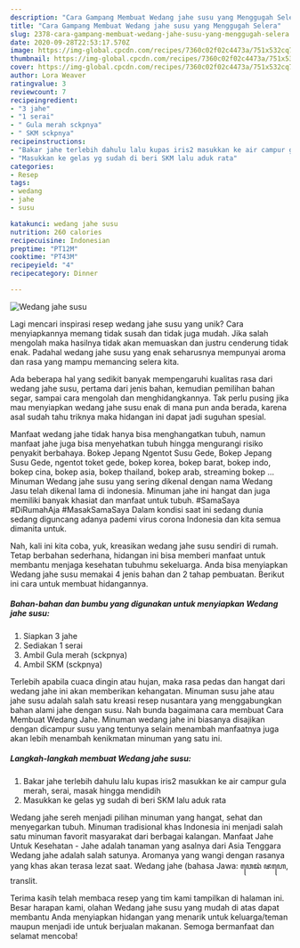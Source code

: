 ```yaml
---
description: "Cara Gampang Membuat Wedang jahe susu yang Menggugah Selera"
title: "Cara Gampang Membuat Wedang jahe susu yang Menggugah Selera"
slug: 2378-cara-gampang-membuat-wedang-jahe-susu-yang-menggugah-selera
date: 2020-09-28T22:53:17.570Z
image: https://img-global.cpcdn.com/recipes/7360c02f02c4473a/751x532cq70/wedang-jahe-susu-foto-resep-utama.jpg
thumbnail: https://img-global.cpcdn.com/recipes/7360c02f02c4473a/751x532cq70/wedang-jahe-susu-foto-resep-utama.jpg
cover: https://img-global.cpcdn.com/recipes/7360c02f02c4473a/751x532cq70/wedang-jahe-susu-foto-resep-utama.jpg
author: Lora Weaver
ratingvalue: 3
reviewcount: 7
recipeingredient:
- "3 jahe"
- "1 serai"
- " Gula merah sckpnya"
- " SKM sckpnya"
recipeinstructions:
- "Bakar jahe terlebih dahulu lalu kupas iris2 masukkan ke air campur gula merah, serai, masak hingga mendidih"
- "Masukkan ke gelas yg sudah di beri SKM lalu aduk rata"
categories:
- Resep
tags:
- wedang
- jahe
- susu

katakunci: wedang jahe susu 
nutrition: 260 calories
recipecuisine: Indonesian
preptime: "PT12M"
cooktime: "PT43M"
recipeyield: "4"
recipecategory: Dinner

---
```



![Wedang jahe susu](https://img-global.cpcdn.com/recipes/7360c02f02c4473a/751x532cq70/wedang-jahe-susu-foto-resep-utama.jpg)

Lagi mencari inspirasi resep wedang jahe susu yang unik? Cara menyiapkannya memang tidak susah dan tidak juga mudah. Jika salah mengolah maka hasilnya tidak akan memuaskan dan justru cenderung tidak enak. Padahal wedang jahe susu yang enak seharusnya mempunyai aroma dan rasa yang mampu memancing selera kita.

Ada beberapa hal yang sedikit banyak mempengaruhi kualitas rasa dari wedang jahe susu, pertama dari jenis bahan, kemudian pemilihan bahan segar, sampai cara mengolah dan menghidangkannya. Tak perlu pusing jika mau menyiapkan wedang jahe susu enak di mana pun anda berada, karena asal sudah tahu triknya maka hidangan ini dapat jadi suguhan spesial.

Manfaat wedang jahe tidak hanya bisa menghangatkan tubuh, namun manfaat jahe juga bisa menyehatkan tubuh hingga mengurangi risiko penyakit berbahaya. Bokep Jepang Ngentot Susu Gede, Bokep Jepang Susu Gede, ngentot toket gede, bokep korea, bokep barat, bokep indo, bokep cina, bokep asia, bokep thailand, bokep arab, streaming bokep … Minuman Wedang jahe susu yang sering dikenal dengan nama Wedang Jasu telah dikenal lama di indonesia. Minuman jahe ini hangat dan juga memiliki banyak khasiat dan manfaat untuk tubuh. #SamaSaya #DiRumahAja #MasakSamaSaya Dalam kondisi saat ini sedang dunia sedang diguncang adanya pademi virus corona Indonesia dan kita semua dimanita untuk.


Nah, kali ini kita coba, yuk, kreasikan wedang jahe susu sendiri di rumah. Tetap berbahan sederhana, hidangan ini bisa memberi manfaat untuk membantu menjaga kesehatan tubuhmu sekeluarga. Anda bisa menyiapkan Wedang jahe susu memakai 4 jenis bahan dan 2 tahap pembuatan. Berikut ini cara untuk membuat hidangannya.

<!--inarticleads1-->

##### Bahan-bahan dan bumbu yang digunakan untuk menyiapkan Wedang jahe susu:

1. Siapkan 3 jahe
1. Sediakan 1 serai
1. Ambil  Gula merah (sckpnya)
1. Ambil  SKM (sckpnya)


Terlebih apabila cuaca dingin atau hujan, maka rasa pedas dan hangat dari wedang jahe ini akan memberikan kehangatan. Minuman susu jahe atau jahe susu adalah salah satu kreasi resep nusantara yang menggabungkan bahan alami jahe dengan susu. Nah bunda bagaimana cara membuat Cara Membuat Wedang Jahe. Minuman wedang jahe ini biasanya disajikan dengan dicampur susu yang tentunya selain menambah manfaatnya juga akan lebih menambah kenikmatan minuman yang satu ini. 

<!--inarticleads2-->

##### Langkah-langkah membuat Wedang jahe susu:

1. Bakar jahe terlebih dahulu lalu kupas iris2 masukkan ke air campur gula merah, serai, masak hingga mendidih
1. Masukkan ke gelas yg sudah di beri SKM lalu aduk rata


Wedang jahe sereh menjadi pilihan minuman yang hangat, sehat dan menyegarkan tubuh. Minuman tradisional khas Indonesia ini menjadi salah satu minuman favorit masyarakat dari berbagai kalangan. Manfaat Jahe Untuk Kesehatan - Jahe adalah tanaman yang asalnya dari Asia Tenggara Wedang jahe adalah salah satunya. Aromanya yang wangi dengan rasanya yang khas akan terasa lezat saat. Wedang jahe (bahasa Jawa: ꦮꦺꦢꦁ ꦗꦲꦺ, translit. 

Terima kasih telah membaca resep yang tim kami tampilkan di halaman ini. Besar harapan kami, olahan Wedang jahe susu yang mudah di atas dapat membantu Anda menyiapkan hidangan yang menarik untuk keluarga/teman maupun menjadi ide untuk berjualan makanan. Semoga bermanfaat dan selamat mencoba!
